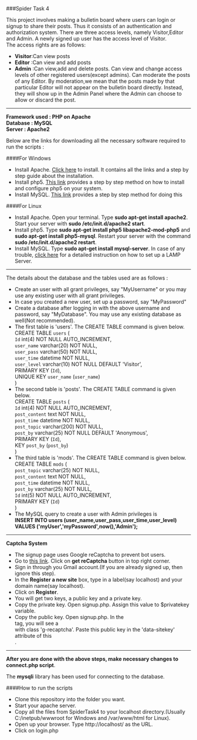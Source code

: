 ###Spider Task 4

This project involves making a bulletin board where users can login or signup to share their posts. Thus it consists of an authentication and authorization system. There are three access levels, namely Visitor,Editor and Admin. A newly signed up user has the access level of Visitor.  
The access rights are as follows:  
+ **Visitor**:Can view posts
+ **Editor** :Can view and add posts
+ **Admin**  :Can view,add and delete posts. Can view and change access levels of other registered users(except admins). Can moderate the posts of any Editor. By moderation,we mean that the posts made by that particular Editor will not appear on the bulletin board directly. Instead, they will show up in the Admin Panel where the Admin can choose to allow or discard the post.

----

**Framework used : PHP on Apache**  
**Database 	 : MySQL**  
**Server	 : Apache2**  

Below are the links for downloading all the necessary software required to run the scripts :

####For Windows
+ Install Apache. [Click here](https://www.sitepoint.com/how-to-install-apache-on-windows/) to install. It contains all the links and a step by step guide about the installation.
+ Install php5. [This link](https://www.sitepoint.com/how-to-install-php-on-windows/) provides a step by step method on how to install and configure php5 on your system.
+ Install MySQL. [This link](https://www.sitepoint.com/how-to-install-mysql/) provides a step by step method for doing this

####For Linux
+ Install Apache. Open your terminal. Type **sudo apt-get install apache2**. Start your server with **sudo /etc/init.d/apache2 start**.
+ Install php5. Type **sudo apt-get install php5 libapache2-mod-php5** and **sudo apt-get install php5-mysql**. Restart your server with the command **sudo /etc/init.d/apache2 restart**.
+ Install MySQL. Type **sudo apt-get install mysql-server**. 
In case of any trouble, [click here](https://www.linux.com/learn/easy-lamp-server-installation) for a detailed instruction on how to set up a LAMP Server. 

----

The details about the database and the tables used are as follows :
+ Create an user with all grant privileges, say "MyUsername" or you may use any existing user with all grant privileges.
+ In case you created a new user, set up a password, say "MyPassword"
+ Create a database after logging in with the above username and password, say "MyDatabase". You may use any existing database as well(Not recommended).
+ The first table is 'users'. The CREATE TABLE command is given below.  
   CREATE TABLE `users` (  
  `Id` int(4) NOT NULL AUTO_INCREMENT,  
  `user_name` varchar(20) NOT NULL,  
  `user_pass` varchar(50) NOT NULL,  
  `user_time` datetime NOT NULL,  
  `user_level` varchar(10) NOT NULL DEFAULT 'Visitor',  
  PRIMARY KEY (`Id`),  
  UNIQUE KEY `user_name` (`user_name`)  
)  
+ The second table is 'posts'. The CREATE TABLE command is given below.  
   CREATE TABLE `posts` (  
  `Id` int(4) NOT NULL AUTO_INCREMENT,  
  `post_content` text NOT NULL,  
  `post_time` datetime NOT NULL,  
  `post_topic` varchar(200) NOT NULL,  
  `post_by` varchar(25) NOT NULL DEFAULT 'Anonymous',  
  PRIMARY KEY (`Id`),  
  KEY `post_by` (`post_by`)  
)
+ The third table is 'mods'. The CREATE TABLE command is given below.
   CREATE TABLE `mods` (  
  `post_topic` varchar(25) NOT NULL,  
  `post_content` text NOT NULL,  
  `post_time` datetime NOT NULL,  
  `post_by` varchar(25) NOT NULL,  
  `Id` int(5) NOT NULL AUTO_INCREMENT,  
  PRIMARY KEY (`Id`)  
) 
+ The MySQL query to create a user with Admin privileges is  
**INSERT INTO users (user_name,user_pass,user_time,user_level) VALUES ('myUser','myPassword',now(),'Admin');**

----

**Captcha System**

+ The signup page uses Google reCaptcha to prevent bot users.
+ Go to [this link](https://www.google.com/recaptcha/intro/index.html). Click on **get reCaptcha** button in top right corner.
+ Sign in through you Gmail account.(If you are already signed up, then ignore this step).
+ In the **Register a new site** box, type in a label(say localhost) and your domain name(say localhost). 
+ Click on **Register**.
+ You will get two keys, a public key and a private key.
+ Copy the private key. Open signup.php. Assign this value to $privatekey variable.
+ Copy the public key. Open signup.php. In the <form> tag, you will see a <div> with class 'g-recaptcha'. Paste this public key in the 'data-sitekey' attribute of this <div>.

----

**After you are done with the above steps, make necessary changes to connect.php script**.

The **mysqli** library has been used for connecting to the database.

####How to run the scripts
+ Clone this repository into the folder you want. 
+ Start your apache server.
+ Copy all the files from SpiderTask4 to your localhost directory.(Usually C:/inetpub/wwwroot for Windows and /var/www/html for Linux).
+ Open up your browser. Type http://localhost/ as the URL.
+ Click on login.php

